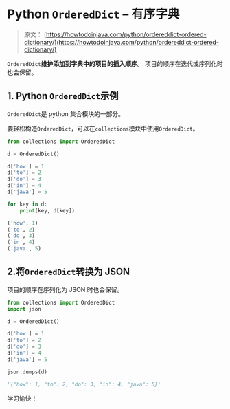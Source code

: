 # Python `OrderedDict` – 有序字典

> 原文： [https://howtodoinjava.com/python/ordereddict-ordered-dictionary/](https://howtodoinjava.com/python/ordereddict-ordered-dictionary/)

`OrderedDict`**维护添加到字典中的项目的插入顺序**。 项目的顺序在迭代或序列化时也会保留。

## 1\. Python `OrderedDict`示例

`OrderedDict`是 python 集合模块的一部分。

要轻松构造`OrderedDict`，可以在`collections`模块中使用`OrderedDict`。

```py
from collections import OrderedDict

d = OrderedDict()

d['how'] = 1
d['to'] = 2
d['do'] = 3
d['in'] = 4
d['java'] = 5

for key in d:
    print(key, d[key])

('how', 1)
('to', 2)
('do', 3)
('in', 4)
('java', 5)

```

## 2.将`OrderedDict`转换为 JSON

项目的顺序在序列化为 JSON 时也会保留。

```py
from collections import OrderedDict
import json

d = OrderedDict()

d['how'] = 1
d['to'] = 2
d['do'] = 3
d['in'] = 4
d['java'] = 5

json.dumps(d)

'{"how": 1, "to": 2, "do": 3, "in": 4, "java": 5}'

```

学习愉快！